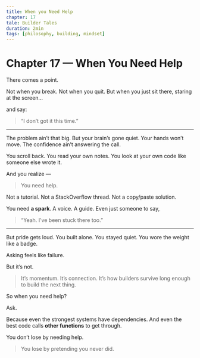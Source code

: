 ```yaml
---
title: When you Need Help
chapter: 17
tale: Builder Tales
duration: 2min
tags: [philosophy, building, mindset]
---
```


# Chapter 17 — When You Need Help

There comes a point.

Not when you break.
Not when you quit.
But when you just sit there, staring at the screen…

and say:

> “I don’t got it this time.”

---

The problem ain’t that big.
But your brain’s gone quiet.
Your hands won’t move.
The confidence ain’t answering the call.

You scroll back. You read your own notes.
You look at your own code like someone else wrote it.

And you realize —

> You need help.

Not a tutorial.
Not a StackOverflow thread.
Not a copy/paste solution.

You need **a spark**.
A voice. A guide.
Even just someone to say,
> “Yeah. I’ve been stuck there too.”

---

But pride gets loud.
You built alone.
You stayed quiet.
You wore the weight like a badge.

Asking feels like failure.

But it’s not.

> It’s momentum.
> It’s connection.
> It’s how builders survive long enough to build the next thing.

So when you need help?

Ask.

Because even the strongest systems have dependencies.
And even the best code calls **other functions** to get through.

You don’t lose by needing help.
> You lose by pretending you never did.

